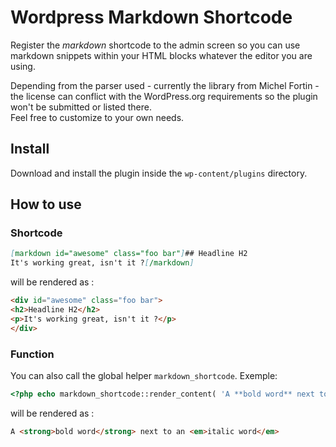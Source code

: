 # Wordpress Markdown Shortcode

Register the _markdown_ shortcode to the admin screen so you can use markdown snippets within your HTML blocks whatever the editor you are using.

Depending from the parser used - currently the library from Michel Fortin - the license can conflict with the WordPress.org requirements so the plugin won't be submitted or listed there.  
Feel free to customize to your own needs.

## Install

Download and install the plugin inside the ``wp-content/plugins`` directory.  

## How to use


### Shortcode

```markdown
[markdown id="awesome" class="foo bar"]## Headline H2
It's working great, isn't it ?[/markdown]
```

will be rendered as :

```html
<div id="awesome" class="foo bar">
<h2>Headline H2</h2>
<p>It's working great, isn't it ?</p>
</div>
```

### Function

You can also call the global helper ``markdown_shortcode``. Exemple:

```php
<?php echo markdown_shortcode::render_content( 'A **bold word** next to an _italic word_' ); ?>
```

will be rendered as :

```html
A <strong>bold word</strong> next to an <em>italic word</em>
```
